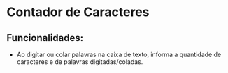 # Contador de Caracteres

## Funcionalidades:
* Ao digitar ou colar palavras na caixa de texto, informa a quantidade de caracteres e de palavras digitadas/coladas.

